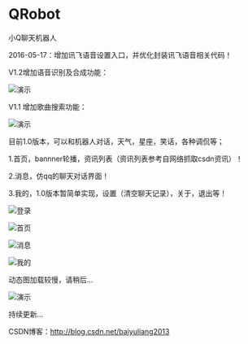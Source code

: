 # QRobot

小Q聊天机器人

2016-05-17：增加讯飞语音设置入口，并优化封装讯飞语音相关代码！

V1.2增加语音识别及合成功能：

![演示](http://img.blog.csdn.net/20160516141620589)

V1.1 增加歌曲搜索功能：

![演示](http://img.blog.csdn.net/20160513140525233)

目前1.0版本，可以和机器人对话，天气，星座，笑话，各种调侃等；

1.首页，bannner轮播，资讯列表（资讯列表参考自网络抓取csdn资讯）！

2.消息，仿qq的聊天对话界面！

3.我的，1.0版本暂简单实现，设置（清空聊天记录），关于，退出等！

![登录](http://img.blog.csdn.net/20160512180054428)

![首页](http://img.blog.csdn.net/20160512180110709)

![消息](http://img.blog.csdn.net/20160512180142944)

![我的](http://img.blog.csdn.net/20160512180128772)

动态图加载较慢，请稍后...

![演示](http://img.blog.csdn.net/20160512181129051)

持续更新...

CSDN博客：http://blog.csdn.net/baiyuliang2013
